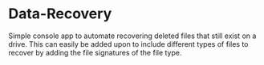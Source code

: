 # Data-Recovery
Simple console app to automate recovering deleted files that still exist on a drive. This can easily be added upon to include different types of files to recover by adding the file signatures of the file type.
